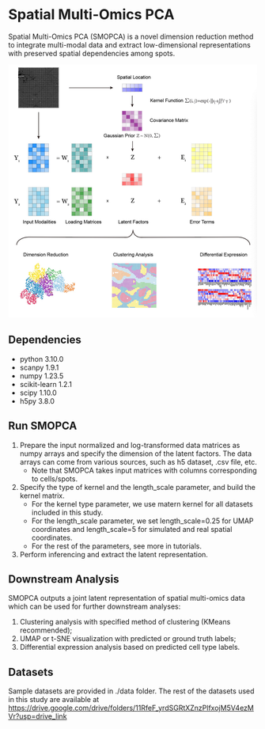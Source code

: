 # Spatial Multi-Omics PCA

Spatial Multi-Omics PCA (SMOPCA) is a novel dimension reduction method to integrate multi-modal data and extract low-dimensional representations with preserved spatial dependencies among spots.

<img src="img/fig1.jpg" alt="fig1" style="zoom:50%;" />

## Dependencies

- python 3.10.0
- scanpy 1.9.1
- numpy 1.23.5
- scikit-learn 1.2.1
- scipy 1.10.0
- h5py 3.8.0

## Run SMOPCA

1. Prepare the input normalized and log-transformed data matrices as numpy arrays and specify the dimension of the latent factors. The data arrays can come from various sources, such as h5 dataset, .csv file, etc.
   - Note that SMOPCA takes input matrices with columns corresponding to cells/spots.
2. Specify the type of kernel and the length_scale parameter, and build the kernel matrix.
   - For the kernel type parameter, we use matern kernel for all datasets included in this study.
   - For the length_scale parameter, we set length_scale=0.25 for UMAP coordinates and length_scale=5 for simulated and real spatial coordinates.
   - For the rest of the parameters, see more in tutorials.
3. Perform inferencing and extract the latent representation.

## Downstream Analysis

SMOPCA outputs a joint latent representation of spatial multi-omics data which can be used for further downstream analyses:

1. Clustering analysis with specified method of clustering (KMeans recommended);
2. UMAP or t-SNE visualization with predicted or ground truth labels;
3. Differential expression analysis based on predicted cell type labels.

## Datasets

Sample datasets are provided in ./data folder. The rest of the datasets used in this study are available at https://drive.google.com/drive/folders/11RfeF_yrdSGRtXZnzPlfxojM5V4ezMVr?usp=drive_link